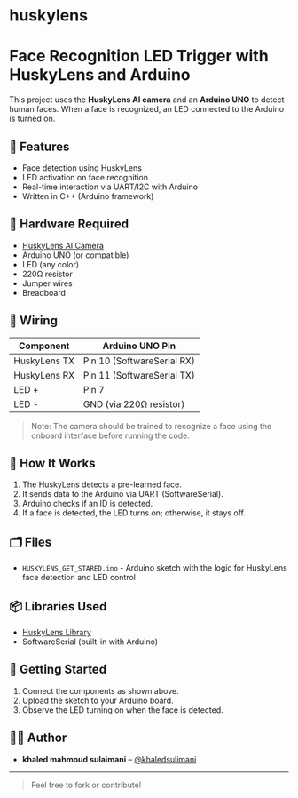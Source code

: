 # huskylens
# Face Recognition LED Trigger with HuskyLens and Arduino

This project uses the **HuskyLens AI camera** and an **Arduino UNO** to detect human faces. When a face is recognized, an LED connected to the Arduino is turned on.

## 📸 Features

- Face detection using HuskyLens
- LED activation on face recognition
- Real-time interaction via UART/I2C with Arduino
- Written in C++ (Arduino framework)

## 🧰 Hardware Required

- [HuskyLens AI Camera](https://www.dfrobot.com/product-1922.html)
- Arduino UNO (or compatible)
- LED (any color)
- 220Ω resistor
- Jumper wires
- Breadboard

## 🔌 Wiring

| Component     | Arduino UNO Pin |
|---------------|------------------|
| HuskyLens TX  | Pin 10 (SoftwareSerial RX) |
| HuskyLens RX  | Pin 11 (SoftwareSerial TX) |
| LED +         | Pin 7            |
| LED -         | GND (via 220Ω resistor) |

> Note: The camera should be trained to recognize a face using the onboard interface before running the code.

## 🧠 How It Works

1. The HuskyLens detects a pre-learned face.
2. It sends data to the Arduino via UART (SoftwareSerial).
3. Arduino checks if an ID is detected.
4. If a face is detected, the LED turns on; otherwise, it stays off.

## 🗂️ Files

- `HUSKYLENS_GET_STARED.ino` - Arduino sketch with the logic for HuskyLens face detection and LED control

## 📦 Libraries Used

- [HuskyLens Library](https://github.com/DFRobot/HUSKYLENSArduino)
- SoftwareSerial (built-in with Arduino)

## 🚀 Getting Started

1. Connect the components as shown above.
2. Upload the sketch to your Arduino board.
3. Observe the LED turning on when the face is detected.

## 🧑‍💻 Author

- **khaled mahmoud sulaimani** – [@khaledsulimani](https://github.com/khaledsulimani)

---

> Feel free to fork or contribute!

